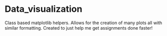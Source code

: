 # Data_visualization
Class based matplotlib helpers. Allows for the creation of many plots all with similar formatting. Created to just help me get assignments done faster!
